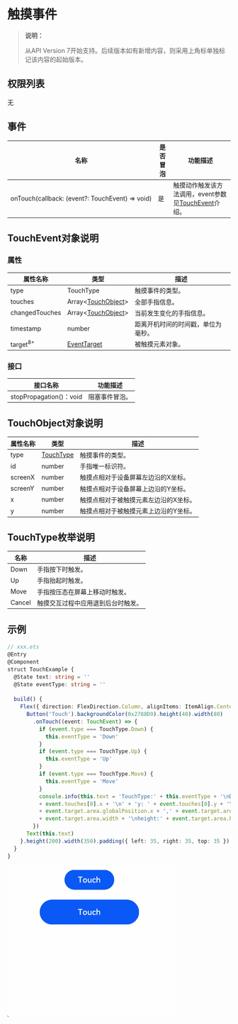 # 触摸事件

> **说明：**
>
> 从API Version 7开始支持。后续版本如有新增内容，则采用上角标单独标记该内容的起始版本。


## 权限列表

无


## 事件

| 名称                                       | 是否冒泡 | 功能描述                                     |
| ---------------------------------------- | ---- | ---------------------------------------- |
| onTouch(callback:&nbsp;(event?:&nbsp;TouchEvent)&nbsp;=&gt;&nbsp;void) | 是    | 触摸动作触发该方法调用，event参数见[TouchEvent](#touchevent对象说明)介绍。 |


## TouchEvent对象说明

### 属性

| 属性名称            | 类型                                                         | 描述                               |
| ------------------- | ------------------------------------------------------------ | ---------------------------------- |
| type                | TouchType                                                    | 触摸事件的类型。                   |
| touches             | Array&lt;[TouchObject](#touchobject对象说明)&gt;             | 全部手指信息。                     |
| changedTouches      | Array&lt;[TouchObject](#touchobject对象说明)&gt;             | 当前发生变化的手指信息。           |
| timestamp           | number                                                       | 距离开机时间的时间戳，单位为毫秒。 |
| target<sup>8+</sup> | [EventTarget](ts-universal-events-click.md#eventtarget8对象说明) | 被触摸元素对象。                   |

### 接口

| 接口名称                   | 功能描述    |
| ---------------------- | ------- |
| stopPropagation()：void | 阻塞事件冒泡。 |

## TouchObject对象说明
| 属性名称    | 类型                          | 描述                  |
| ------- | --------------------------- | ------------------- |
| type    | [TouchType](#touchtype枚举说明) | 触摸事件的类型。            |
| id      | number                      | 手指唯一标识符。            |
| screenX | number                      | 触摸点相对于设备屏幕左边沿的X坐标。  |
| screenY | number                      | 触摸点相对于设备屏幕上边沿的Y坐标。  |
| x       | number                      | 触摸点相对于被触摸元素左边沿的X坐标。 |
| y       | number                      | 触摸点相对于被触摸元素上边沿的Y坐标。 |


## TouchType枚举说明
| 名称   | 描述                               |
| ------ | ---------------------------------- |
| Down   | 手指按下时触发。                   |
| Up     | 手指抬起时触发。                   |
| Move   | 手指按压态在屏幕上移动时触发。     |
| Cancel | 触摸交互过程中应用退到后台时触发。 |


## 示例

```ts
// xxx.ets
@Entry
@Component
struct TouchExample {
  @State text: string = ''
  @State eventType: string = ''

  build() {
    Flex({ direction: FlexDirection.Column, alignItems: ItemAlign.Center, justifyContent: FlexAlign.SpaceBetween }) {
      Button('Touch').backgroundColor(0x2788D9).height(40).width(80)
        .onTouch((event: TouchEvent) => {
          if (event.type === TouchType.Down) {
            this.eventType = 'Down'
          }
          if (event.type === TouchType.Up) {
            this.eventType = 'Up'
          }
          if (event.type === TouchType.Move) {
            this.eventType = 'Move'
          }
          console.info(this.text = 'TouchType:' + this.eventType + '\nDistance between touch point and touch element:\nx: '
          + event.touches[0].x + '\n' + 'y: ' + event.touches[0].y + '\ncomponent globalPos:('
          + event.target.area.globalPosition.x + ',' + event.target.area.globalPosition.y + ')\nwidth:'
          + event.target.area.width + '\nheight:' + event.target.area.height)
        })
      Text(this.text)
    }.height(200).width(350).padding({ left: 35, right: 35, top: 35 })
  }
}
```

![zh-cn_image_0000001209874754](figures/zh-cn_image_0000001209874754.gif)

